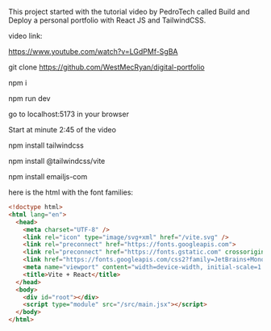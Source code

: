 This project started with the tutorial video by PedroTech called Build and Deploy a personal portfolio with React JS and TailwindCSS.

video link:

https://www.youtube.com/watch?v=LGdPMf-SgBA

git clone https://github.com/WestMecRyan/digital-portfolio

npm i

npm run dev

go to localhost:5173 in your browser

Start at minute 2:45 of the video

npm install tailwindcss

npm install @tailwindcss/vite

npm install emailjs-com

here is the html with the font families:
```html
<!doctype html>
<html lang="en">
  <head>
    <meta charset="UTF-8" />
    <link rel="icon" type="image/svg+xml" href="/vite.svg" />
    <link rel="preconnect" href="https://fonts.googleapis.com">
    <link rel="preconnect" href="https://fonts.gstatic.com" crossorigin>
    <link href="https://fonts.googleapis.com/css2?family=JetBrains+Mono:ital,wght@0,100..800;1,100..800&family=Space+Grotesk:wght@300..700&display=swap" rel="stylesheet">
    <meta name="viewport" content="width=device-width, initial-scale=1.0" />
    <title>Vite + React</title>
  </head>
  <body>
    <div id="root"></div>
    <script type="module" src="/src/main.jsx"></script>
  </body>
</html>
```
